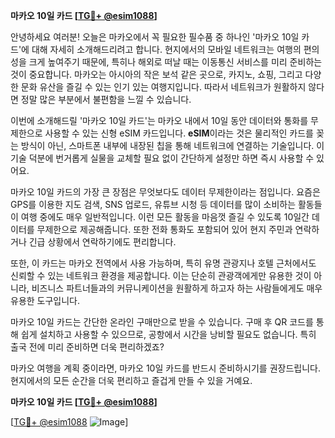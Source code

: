 **마카오 10일 카드 [[TG💪+ @esim1088](https://t.me/s/esim1088)]**

안녕하세요 여러분! 오늘은 마카오에서 꼭 필요한 필수품 중 하나인 '마카오 10일 카드'에 대해 자세히 소개해드리려고 합니다. 현지에서의 모바일 네트워크는 여행의 편의성을 크게 높여주기 때문에, 특히나 해외로 떠날 때는 이동통신 서비스를 미리 준비하는 것이 중요합니다. 마카오는 아시아의 작은 보석 같은 곳으로, 카지노, 쇼핑, 그리고 다양한 문화 유산을 즐길 수 있는 인기 있는 여행지입니다. 따라서 네트워크가 원활하지 않다면 정말 많은 부분에서 불편함을 느낄 수 있습니다.

이번에 소개해드릴 '마카오 10일 카드'는 마카오 내에서 10일 동안 데이터와 통화를 무제한으로 사용할 수 있는 신형 eSIM 카드입니다. **eSIM**이라는 것은 물리적인 카드를 꽂는 방식이 아닌, 스마트폰 내부에 내장된 칩을 통해 네트워크에 연결하는 기술입니다. 이 기술 덕분에 번거롭게 실물을 교체할 필요 없이 간단하게 설정만 하면 즉시 사용할 수 있어요. 

마카오 10일 카드의 가장 큰 장점은 무엇보다도 데이터 무제한이라는 점입니다. 요즘은 GPS를 이용한 지도 검색, SNS 업로드, 유튜브 시청 등 데이터를 많이 소비하는 활동들이 여행 중에도 매우 일반적입니다. 이런 모든 활동을 마음껏 즐길 수 있도록 10일간 데이터를 무제한으로 제공해줍니다. 또한 전화 통화도 포함되어 있어 현지 주민과 연락하거나 긴급 상황에서 연락하기에도 편리합니다.

또한, 이 카드는 마카오 전역에서 사용 가능하며, 특히 유명 관광지나 호텔 근처에서도 신뢰할 수 있는 네트워크 환경을 제공합니다. 이는 단순히 관광객에게만 유용한 것이 아니라, 비즈니스 파트너들과의 커뮤니케이션을 원활하게 하고자 하는 사람들에게도 매우 유용한 도구입니다.

마카오 10일 카드는 간단한 온라인 구매만으로 받을 수 있습니다. 구매 후 QR 코드를 통해 쉽게 설치하고 사용할 수 있으므로, 공항에서 시간을 낭비할 필요도 없습니다. 특히 출국 전에 미리 준비하면 더욱 편리하겠죠? 

마카오 여행을 계획 중이라면, 마카오 10일 카드를 반드시 준비하시기를 권장드립니다. 현지에서의 모든 순간을 더욱 편리하고 즐겁게 만들 수 있을 거예요. 

**마카오 10일 카드 [[TG💪+ @esim1088](https://t.me/s/esim1088)]**  

[[TG💪+ @esim1088](https://t.me/s/esim1088) ![Image](https://i.postimg.cc/Y0z9fWf4/image.png)]
